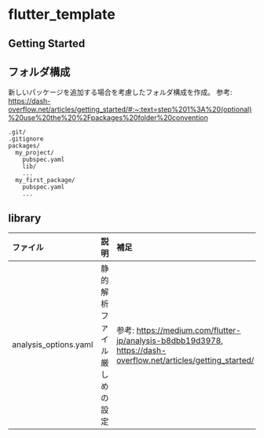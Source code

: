 # flutter_template

## Getting Started

## フォルダ構成
新しいパッケージを追加する場合を考慮したフォルダ構成を作成。
参考: https://dash-overflow.net/articles/getting_started/#:~:text=step%201%3A%20(optional)%20use%20the%20%2Fpackages%20folder%20convention
```
.git/
.gitignore
packages/
  my_project/
    pubspec.yaml
    lib/
    ...
  my_first_package/
    pubspec.yaml
    ...
```
## library

|ファイル|説明|補足|
|:--|:--|:--|
|analysis_options.yaml|静的解析ファイル厳しめの設定|参考: https://medium.com/flutter-jp/analysis-b8dbb19d3978, https://dash-overflow.net/articles/getting_started/|
